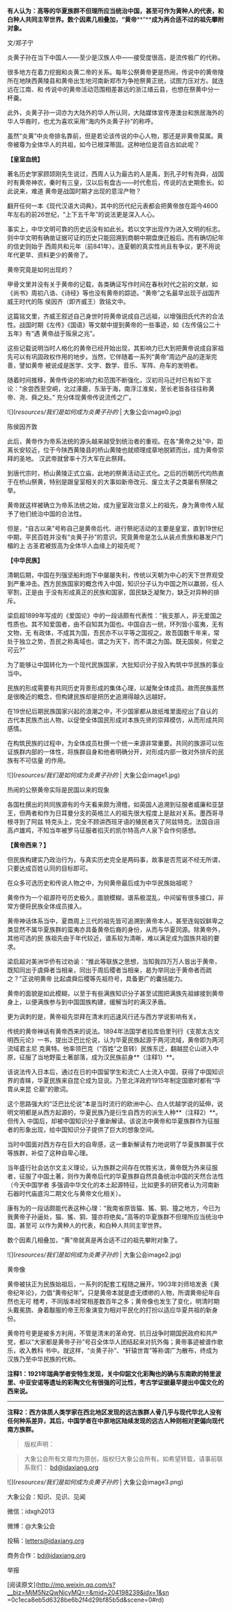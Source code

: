 **有人认为：高等的华夏族群不但理所应当统治中国，甚至可作为黄种人的代表，和白种人共同主宰世界。数个因素几相叠加，“黄帝****”****成为再合适不过的祖先攀附对象。**

  

文/郑子宁

  

炎黄子孙在当下中国人——至少是汉族人中——接受度很高，是流传极广的代称。

  

很多地方在着力挖掘和炎黄二帝的关系。每年公祭黄帝更是热闹，传说中的黄帝陵所在地陕西黄陵县和黄帝出生地河南新郑市为争抢祭黄正统，试图力压对方。就连远在江南、和
传说中的黄帝活动范围相差甚远的浙江缙云县，也想在祭黄中分一杯羹。

  

此外，炎黄子孙一词亦为大陆外的华人所认同，大陆媒体宣传港澳台和旅居海外的华人华裔时，也尤为喜欢采用“海内外炎黄子孙”的称呼。

  

虽然“炎黄”中炎帝排名靠前，但是若论该传说的中心人物，那还是非黄帝莫属。黄帝被尊为全体华人的共祖，如今已根深蒂固。这种地位是否自古如此呢？

  

**【皇室血统】**

  

著名历史学家顾颉刚先生说过，西周人认为最古的人是禹，到孔子时有尧舜，战国时有黄帝神农，秦时有三皇，汉以后有盘古——时代愈后，传说的古史期愈长。如此说来，难道
黄帝是战国时期才出现的意淫产物？

  

翻开任何一本《现代汉语大词典》，其中的历代纪元表都会把黄帝放在距今4600年左右的前26世纪，“上下五千年”的说法更是深入人心。

  

事实上，中华文明可靠的历史远没有如此长。若以文字出现作为进入文明的标志。则中华文明有确凿证据可证的历史只能回溯到商朝中期盘庚迁殷后。而有确切纪年的信史则始于
西周共和元年（前841年）。连夏朝的真实性尚且有争议，更不用说年代更早、资料更少的黄帝了。

  

黄帝究竟是如何出现的？

  

甲骨文里并没有关于黄帝的记载，各类确证写作时间在春秋时代之前的文献，如《尚书》周初八诰、《诗经》等也没有黄帝的踪迹。“黄帝”之名最早出现于战国齐威王时代的陈
侯因齐（即齐威王）敦铭文中。

  

这篇铭文里，齐威王叙述自己身世时将黄帝说成自己远祖，以增强田氏代齐的合法性。战国时期《左传》《国语》等文献中提到黄帝的一些事迹，如《左传僖公二十五年》有“遇
黄帝战于阪泉之兆”。

  

这些记载说明当时人格化的黄帝已经开始出现，其影响力已大到把黄帝说成自家祖先可以有巩固政权作用的地步。当然，它伴随着一系列“黄帝”周边产品的逐渐完善，譬如黄帝
被说成是医学、文字、数学、音乐、军阵、舟车的发明者。

  

随着时间推移，黄帝传说的影响力和范围不断强化，汉初司马迁时已有如下言论：“余尝西至空峒，北过涿鹿，东渐于海，南浮江淮矣，至长老皆各往往称黄帝、尧、舜之处。”
充分体现黄帝传说流传之广。

  

![](_resources/我们是如何成为炎黄子孙的_ | 大象公会image0.jpg)

陈侯因齐敦

  

此后，黄帝作为帝系法统的源头越来越受到统治者的重视。在各“黄帝之处”中，距离长安较近，位于今陕西黄陵县的桥山黄陵也就顺理成章地脱颖而出，成为黄帝崇拜的圣地。
汉武帝就曾率十万大军在此祭拜。

  

到唐代宗时，桥山黄陵正式立庙，此地的祭黄活动正式化。之后的历朝历代均热衷于在桥山祭黄，特别是跟皇室相关的大事如新帝改元、废立太子之类屡有祭陵之举。

  

黄帝就这样被确立为帝系法统之始，成为皇室政治意义上的祖先，身为黄帝传人赋予了他们统治中国的合法性。

  

但是，“自古以来”号称自己是黄帝后代、进行祭祀活动的主要是皇室，直到19世纪中期，平民百姓并没有“炎黄子孙”的意识。究竟黄帝是怎么从装点贵族和暴发户门楣的上
古圣君被拔高为全体华人血缘上的祖先呢？

  

**【中华民族】**

  

清朝后期，中国在列强坚船利炮下中屡屡失利，传统以天朝为中心的天下世界观受到严重冲击。西方民族国家的概念传入中国，知识分子认为中国之所以羸弱，任人宰割，正是由
于没有形成真正的民族和国家，国民缺乏凝聚力，缺乏对异种的排斥。

  

梁启超1899年写成的《爱国论》中的一段话颇有代表性：“我支那人，非无爱国之性质也。其不知爱国者，由不自知其为国也。中国自古一统，环列皆小蛮夷，无有文物，无
有政体，不成其为国，吾民亦不以平等之国视之。故吾国数千年来，常处于独立之势，吾民之称禹域也，谓之为天下，而不谓之为国。既无国矣，何爱之可云?”

  

为了能够让中国转化为一个现代民族国家，大批知识分子投入构筑中华民族的事业当中。

  

民族的形成需要有共同历史背景形成的集体心理，以凝聚全体成员。故而民族虽然是很晚近的概念，但构建民族却是把历史追溯得越久远越好。

  

在19世纪后期民族国家兴起的浪潮之中，不少国家都从故纸堆里面挖出了自认的古代本民族杰出人物，以促使全体国民形成对本族先贤的崇拜模仿，从而形成共同感情。

  

在构筑民族的过程中，为全体成员杜撰一个统一来源非常重要。共同的族源可以佐证族群内部的一体性，将族群自身和他者明确分开，对形成内部一致对外排斥的民族有不可估量
的作用。

  

![](_resources/我们是如何成为炎黄子孙的_ | 大象公会image1.jpg)

热闹的公祭黄帝实际是民国以来的现象

  

各国杜撰出的共同族源有的今天看来颇为滑稽，如英国人追溯到征服者威廉和亚瑟王，但两者和作为日耳曼分支的英格兰人的祖先很大程度上是敌对关系。墨西哥寻根寻到了阿兹
特克头上，完全不顾讲西班牙语的殖民者灭了阿兹特克。法国自诩高卢雄鸡，不知当年被罗马征服者掐灭的凯尔特高卢人泉下会作何感想。

  

**【黄帝西来？】**

  

但民族构建实乃政治行为，与真实历史完全是两码事，故事是否荒诞不经无所谓，只要达成百姓认同的目标即可。

  

在众多可选历史和传说人物之中，为何黄帝最后成为中华民族始祖呢？

  

黄帝作为一个祖源符号历史极久，面貌模糊，谱系极混乱，中间留有很多接口，非常方便将民族全体成员接入。

  

黄帝神话体系当中，夏商周上三代的祖先皆可追溯到黄帝本人，甚至连匈奴鲜卑之类显然不属华夏族群的蛮夷亦具备黄帝后裔的身份，从而与华夏同源。除黄帝外，其他可选的民
族祖先由于年代较近，谱系较为清晰，难以满足成为国族共祖的要求。

  

梁启超对美洲华侨有过劝谕：“推此等联族之思想，当知我四万万人皆出于黄帝，既知同出于虞舜者当相亲，同出于周后稷者当相亲，曷为举同出于黄帝者而疏之？”正说明黄帝
比起虞舜后稷等先祖符号，具备更广的囊括能力。

  

黄帝的面貌是如此模糊，以至于有些满族知识分子甚至试图把满族先祖嫁接到黄帝身上，以便满族参与到中国国族构建，缓解当时的满汉矛盾。

  

更为讽刺的是，黄帝祖先崇拜在清末的迅速风行还与西方学说影响有关。

  

传统的黄帝神话有黄帝西来的说法。1894年法国学者拉库伯里刊行《支那太古文明西元论》一书，提出泛巴比伦说，认为华夏民族起源于两河流域，黄帝即为两河流域君主尼
克黄特。他率领巴克（“百姓”之音转）民族东迁，翻越昆仑山进入中原，征服了当地野蛮土著部落，成为汉民族前身**（注释1）**。

  

该说法传入日本后，通过在日的中国留学生和流亡人士流入中国，获得了中国知识界的青睐，华夏民族来自昆仑成为显说。乃至北洋政府1915年制定国歌时都有“华胄从来昆
仑巅”的歌词。

  

这个思路强大的“泛巴比伦说”本是当时流行的欧洲中心、白人优越学说的延伸，说明文明都是从西方起源的，华夏民族乃是衍生自西方的派生人种**（注释2）**。但传入
中国后，却被中国知识分子重新解读。该说法中黄帝和华夏族群作为征服者的形象出现，给中国知识分子提供了巨大的想象空间。

  

当时中国面对西方存在巨大的自卑感，这一重新解读有力地说明了华夏族群属于优等族群，补偿了这种自卑心理。

  

当年盛行社会达尔文主义理论，认为族群之间存在优胜劣汰，黄帝既为外来征服者，征服了中国土著，则作为黄帝后代的华夏族群自然具备统治中国的天然合法性（今天中国学者
多强调中华文化的本土起源特征，比如更多的研究者认为河南新石器时代庙底沟二期文化与黄帝文化相关）。

  

康有为的一段话颇能代表这种心理：“我南省原皆猫、猺、狪、獞之地方，今已为我黄帝子孙逼处，猫、猺、狪、獞亦将绝矣。”高等的华夏族群不但理所应当统治中国，甚至可
以作为黄种人的代表，和白种人共同主宰世界。

  

数个因素几相叠加，“黄”帝就真是再合适不过的祖先攀附对象了。

  

![](_resources/我们是如何成为炎黄子孙的_ | 大象公会image2.jpg)

黄帝像

  

黄帝被扶正为民族始祖后，一系列的配套工程随之展开。1903年刘师培发表《黄帝纪年论》，力倡“黄帝纪年”。只是黄帝本就是虚无缥缈的人物，所谓黄帝纪年自然也无可
稽考，不同版本经常相差数百年之多；黄帝像也发生了变化，明清时期头戴冕旒、身着黻服的帝王形象演变为相对平民化的打扮以适应华夏共祖的新身份。

  

黄帝符号更是被多方利用，不管是清末的革命党、抗日战争时期国民政府和共产党，都以“大家都是黄帝子孙”号召全体华人团结起来对抗外侮；黄帝事迹被谱作歌乐，收入教科
书中。就这样，“炎黄子孙”、“轩辕世胄”等称谓广为散布，终成为汉族乃至中华民族的代称。

  

**注释1：1921年瑞典学者安特生发现，关中仰韶文化彩陶也的确与东南欧的特里波里、中亚安诺等遗址的彩陶文化有很强的可比性，考古学证据最早提出中国文化的西来说。**

****

**注释2：西方体质人类学家在西北地区发现的远古族群人骨几乎与现代华北人没有任何种系差异，其后，中国学者在中原地区陆续发现的远古人种则相对更偏向现代南方族群。**

  

> 版权声明：  

> 大象公会所有文章均为原创，版权归大象公会所有。如希望转载，请事前联系我们： bd@idaxiang.org

![](_resources/我们是如何成为炎黄子孙的_ | 大象公会image3.png)

大象公会：知识、见识、见闻

微信：idxgh2013

微博：@大象公会

投稿：letters@idaxiang.org

商务合作：bd@idaxiang.org

举报

[阅读原文](http://mp.weixin.qq.com/s?__biz=MjM5NzQwNjcyMQ==&mid=204198239&idx=1&sn
=0c1eca8eb5d6328be6b2f4d29bf85b5d&scene=0#rd)

